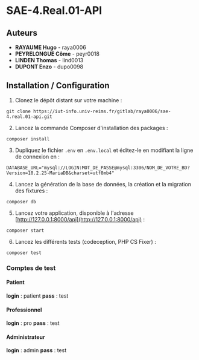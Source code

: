 # SAE-4.Real.01-API

## Auteurs 

* **RAYAUME Hugo** - raya0006
* **PEYRELONGUE Côme** - peyr0018
* **LINDEN Thomas** - lind0013
* **DUPONT Enzo** - dupo0098

## Installation / Configuration

1. Clonez le dépôt distant sur votre machine : 
```
git clone https://iut-info.univ-reims.fr/gitlab/raya0006/sae-4.real.01-api.git
```

2. Lancez la commande Composer d'installation des packages :
```
composer install
```

3. Dupliquez le fichier `.env` en `.env.local` et éditez-le en modifiant la ligne de connexion en :
```
DATABASE_URL="mysql://LOGIN:MOT_DE_PASSE@mysql:3306/NOM_DE_VOTRE_BD?Version=10.2.25-MariaDB&charset=utf8mb4"
```

4. Lancez la génération de la base de données, la création et la migration des fixtures :
```
composer db
```

5. Lancez votre application, disponible à l'adresse [http://127.0.0.1:8000/api](http://127.0.0.1:8000/api) :
```
composer start
```

6. Lancez les différents tests (codeception, PHP CS Fixer) :
```
composer test
```
### Comptes de test

#### Patient
**login** : patient **pass** : test

#### Professionnel
**login** : pro **pass** : test

#### Administrateur
**login** : admin **pass** : test
